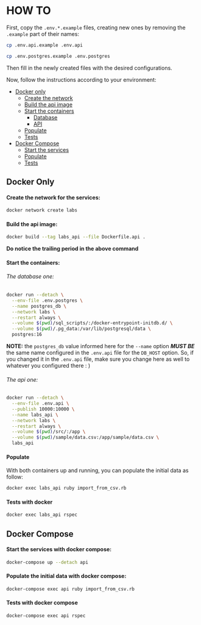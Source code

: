 # HOW TO

First, copy the `.env.*.example` files, creating new ones by removing the `.example` part of their names:
```bash
cp .env.api.example .env.api
```

```bash
cp .env.postgres.example .env.postgres
```

Then fill in the newly created files with the desired configurations.


Now, follow the instructions according to your environment:
- [Docker only](#docker-only)
  - [Create the network](#create-the-network-for-the-services)
  - [Build the api image](#build-the-api-image)
  - [Start the containers](#start-the-containers)
    - [Database](#the-database-one)
    - [API](#the-api-one)
  - [Populate](#populate)
  - [Tests](#tests-with-docker)
- [Docker Compose](#docker-compose)
  - [Start the services](#start-the-services-with-docker-compose)
  - [Populate](#populate-the-initial-data-with-docker-compose)
  - [Tests](#tests-with-docker-compose)

## Docker Only

#### Create the network for the services:
```bash
docker network create labs
```

#### Build the api image:
```bash
docker build --tag labs_api --file Dockerfile.api .
```

**Do notice the trailing period in the above command**

#### Start the containers:
###### The database one:
```bash
docker run --detach \
  --env-file .env.postgres \
  --name postgres_db \
  --network labs \
  --restart always \
  --volume $(pwd)/sql_scripts/:/docker-entrypoint-initdb.d/ \
  --volume $(pwd)/.pg_data:/var/lib/postgresql/data \
  postgres:16
```

**NOTE:** the `postgres_db` value informed here for the `--name` option ***MUST BE*** the same name configured in the `.env.api` file for the `DB_HOST` option. So, if you changed it in the `.env.api` file, make sure you change here as well to whatever you configured there : )

###### The api one:
```bash
docker run --detach \
  --env-file .env.api \
  --publish 10000:10000 \
  --name labs_api \
  --network labs \
  --restart always \
  --volume $(pwd)/src/:/app \
  --volume $(pwd)/sample/data.csv:/app/sample/data.csv \
  labs_api
```

#### Populate
With both containers up and running, you can populate the initial data as follow:
```bash
docker exec labs_api ruby import_from_csv.rb
```

#### Tests with docker
```bash
docker exec labs_api rspec
```


## Docker Compose

#### Start the services with docker compose:
```bash
docker-compose up --detach api
```

#### Populate the initial data with docker compose:
```bash
docker-compose exec api ruby import_from_csv.rb
```

#### Tests with docker compose
```bash
docker-compose exec api rspec
```
